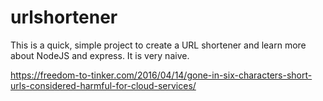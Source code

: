 # urlshortener
This is a quick, simple project to create a URL shortener and learn more about NodeJS and express. It is very naive.

https://freedom-to-tinker.com/2016/04/14/gone-in-six-characters-short-urls-considered-harmful-for-cloud-services/
